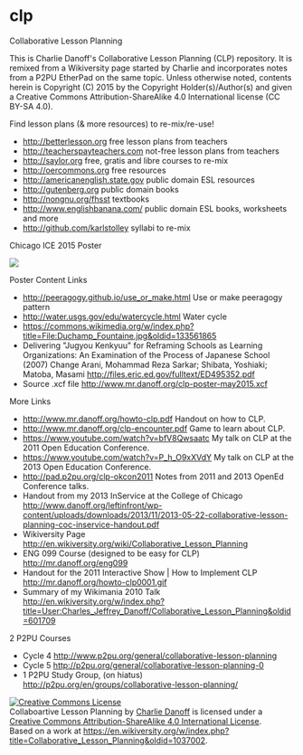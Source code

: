 # clp
Collaborative Lesson Planning

This is Charlie Danoff's Collaborative Lesson Planning (CLP) repository. It is remixed from a Wikiversity page started by Charlie and incorporates notes from a P2PU EtherPad on the same topic. Unless otherwise noted, contents herein is Copyright (C) 2015 by the Copyright Holder(s)/Author(s) and given a Creative Commons Attribution-ShareAlike 4.0 International license (CC BY-SA 4.0).

Find lesson plans (& more resources) to re-mix/re-use!
* http://betterlesson.org free lesson plans from teachers
* http://teacherspayteachers.com not-free lesson plans from teachers
* http://saylor.org free, gratis and libre courses to re-mix
* http://oercommons.org free resources 
* http://americanenglish.state.gov public domain ESL resources
* http://gutenberg.org public domain books
* http://nongnu.org/fhsst textbooks
* http://www.englishbanana.com/ public domain ESL books, worksheets and more
* http://github.com/karlstolley syllabi to re-mix

Chicago ICE 2015 Poster

<img src="http://www.mr.danoff.org/clp-poster-may2015.jpeg">

Poster Content Links
* http://peeragogy.github.io/use_or_make.html Use or make peeragogy pattern
* http://water.usgs.gov/edu/watercycle.html Water cycle
* https://commons.wikimedia.org/w/index.php?title=File:Duchamp_Fountaine.jpg&oldid=133561865
* Delivering "Jugyou Kenkyuu" for Reframing Schools as  Learning Organizations: An Examination of the Process of Japanese School (2007) Change Arani, Mohammad Reza Sarkar; Shibata, Yoshiaki; Matoba, Masami http://files.eric.ed.gov/fulltext/ED495352.pdf
* Source .xcf file http://www.mr.danoff.org/clp-poster-may2015.xcf

More Links
* http://www.mr.danoff.org/howto-clp.pdf Handout on how to CLP.
* http://www.mr.danoff.org/clp-encounter.pdf Game to learn about CLP.
* https://www.youtube.com/watch?v=bfV8Qwsaatc My talk on CLP at the 2011 Open Education Conference.
* https://www.youtube.com/watch?v=P_h_O9xXVdY My talk on CLP at the 2013 Open Education Conference.
* http://pad.p2pu.org/clp-okcon2011 Notes from 2011 and 2013 OpenEd Conference talks.
* Handout from my 2013 InService at the College of Chicago http://www.danoff.org/leftinfront/wp-content/uploads/downloads/2013/11/2013-05-22-collaborative-lesson-planning-coc-inservice-handout.pdf
* Wikiversity Page http://en.wikiversity.org/wiki/Collaborative_Lesson_Planning
* ENG 099 Course (designed to be easy for CLP) http://mr.danoff.org/eng099
* Handout for the 2011 Interactive Show | How to Implement CLP  http://mr.danoff.org/howto-clp0001.gif
* Summary of my Wikimania 2010 Talk http://en.wikiversity.org/w/index.php?title=User:Charles_Jeffrey_Danoff/Collaborative_Lesson_Planning&oldid=601709

2 P2PU Courses
* Cycle 4 http://www.p2pu.org/general/collaborative-lesson-planning
* Cycle 5 http://p2pu.org/general/collaborative-lesson-planning-0
* 1 P2PU Study Group, (on hiatus) http://p2pu.org/en/groups/collaborative-lesson-planning/

<a rel="license" href="http://creativecommons.org/licenses/by-sa/4.0/"><img alt="Creative Commons License" style="border-width:0" src="https://i.creativecommons.org/l/by-sa/4.0/80x15.png" /></a><br /><span xmlns:dct="http://purl.org/dc/terms/" property="dct:title">Collaboartive Lesson Planning</span> by <a xmlns:cc="http://creativecommons.org/ns#" href="https://github.com/danoff/clp/" property="cc:attributionName" rel="cc:attributionURL">Charlie Danoff</a> is licensed under a <a rel="license" href="http://creativecommons.org/licenses/by-sa/4.0/">Creative Commons Attribution-ShareAlike 4.0 International License</a>.<br />Based on a work at <a xmlns:dct="http://purl.org/dc/terms/" href="https://en.wikiversity.org/w/index.php?title=Collaborative_Lesson_Planning&oldid=1037002" rel="dct:source">https://en.wikiversity.org/w/index.php?title=Collaborative_Lesson_Planning&oldid=1037002</a>.
